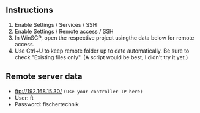 
## Instructions

1. Enable Settings / Services / SSH
2. Enable Settings / Remote access / SSH
3. In WinSCP, open the respective project usingthe data below for remote access.
4. Use Ctrl+U to keep remote folder up to date automatically. Be sure to check "Existing files only". (A script would be best, I didn't try it yet.)

## Remote server data

- ftp://192.168.15.30/ `(Use your controller IP here)`
- User: ft
- Password: fischertechnik
